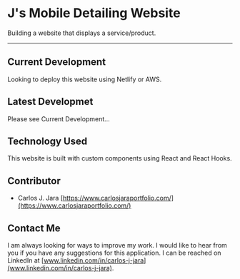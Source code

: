 # J's Mobile Detailing Website

Building a website that displays a service/product.
___

## Current Development

Looking to deploy this website using Netlify or AWS. 

## Latest Developmet

Please see Current Development...

## Technology Used

This website is built with custom components using React and React Hooks. 

## Contributor

- Carlos J. Jara [https://www.carlosjaraportfolio.com/](https://www.carlosjaraportfolio.com/)

## Contact Me

I am always looking for ways to improve my work. I would like to hear from you if you have any suggestions for this application. I can be reached on LinkedIn at [www.linkedin.com/in/carlos-j-jara](www.linkedin.com/in/carlos-j-jara).